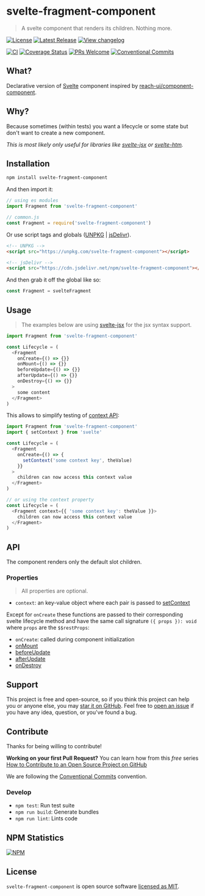 # svelte-fragment-component

> A svelte component that renders its children. Nothing more.

[![License](https://badgen.net/npm/license/svelte-fragment-component)](https://github.com/sastan/svelte-fragment-component/blob/main/LICENSE)
[![Latest Release](https://badgen.net/npm/v/svelte-fragment-component)](https://www.npmjs.com/package/svelte-fragment-component)
[![View changelog](https://badgen.net/badge/%E2%80%8B/Explore%20Changelog/green?icon=awesome)](https://changelogs.xyz/svelte-fragment-component)

[![CI](https://github.com/sastan/svelte-fragment-component/workflows/CI/badge.svg)](https://github.com/sastan/svelte-fragment-component/actions?query=branch%3Amain+workflow%3ACI)
[![Coverage Status](https://badgen.net/coveralls/c/github/sastan/svelte-fragment-component/main)](https://coveralls.io/github/sastan/svelte-fragment-component?branch=main)
[![PRs Welcome](https://badgen.net/badge/PRs/welcome/purple)](http://makeapullrequest.com)
[![Conventional Commits](https://badgen.net/badge/Conventional%20Commits/1.0.0/cyan)](https://conventionalcommits.org)

## What?

Declarative version of [Svelte](https://svelte.dev) component inspired by [reach-ui/component-component](https://reacttraining.com/reach-ui/component-component/).

## Why?

Because sometimes (within tests) you want a lifecycle or some state but don't want to create a new component.

_This is most likely only useful for libraries like [svelte-jsx](https://www.npmjs.com/package/svelte-jsx) or [svelte-htm](https://www.npmjs.com/package/svelte-htm)._

## Installation

```sh
npm install svelte-fragment-component
```

And then import it:

```js
// using es modules
import Fragment from 'svelte-fragment-component'

// common.js
const Fragment = require('svelte-fragment-component')
```

Or use script tags and globals ([UNPKG](https://unpkg.com/svelte-fragment-component/) | [jsDelivr](https://cdn.jsdelivr.net/npm/svelte-fragment-component/)).

```html
<!-- UNPKG -->
<script src="https://unpkg.com/svelte-fragment-component"></script>

<!-- jsDelivr -->
<script src="https://cdn.jsdelivr.net/npm/svelte-fragment-component"></script>
```

And then grab it off the global like so:

```js
const Fragment = svelteFragment
```

## Usage

> The examples below are using [svelte-jsx](https://www.npmjs.com/package/svelte-jsx) for the jsx syntax support.

```js
import Fragment from 'svelte-fragment-component'

const Lifecycle = (
  <Fragment
    onCreate={() => {}}
    onMount={() => {}}
    beforeUpdate={() => {}}
    afterUpdate={() => {}}
    onDestroy={() => {}}
  >
    some content
  </Fragment>
)
```

This allows to simplify testing of [context API](https://svelte.dev/docs#setContext):

```js
import Fragment from 'svelte-fragment-component'
import { setContext } from 'svelte'

const Lifecycle = (
  <Fragment
    onCreate={() => {
      setContext('some context key', theValue)
    }}
  >
    children can now access this context value
  </Fragment>
)

// or using the context property
const Lifecycle = (
  <Fragment context={{ 'some context key': theValue }}>
    children can now access this context value
  </Fragment>
)
```

## API

The component renders only the default slot children.

### Properties

> All properties are optional.

- `context`: an key-value object where each pair is passed to [setContext](https://svelte.dev/docs#setContext)

Except for `onCreate` these functions are passed to their corresponding svelte lifecycle method and have the same call signature `({ props }): void` where `props` are the `$$restProps`:

- `onCreate`: called during component initialization
- [onMount](https://svelte.dev/docs#onMount)
- [beforeUpdate](https://svelte.dev/docs#beforeUpdate)
- [afterUpdate](https://svelte.dev/docs#afterUpdate)
- [onDestroy](https://svelte.dev/docs#onDestroy)

## Support

This project is free and open-source, so if you think this project can help you or anyone else, you may [star it on GitHub](https://github.com/sastan/svelte-fragment-component). Feel free to [open an issue](https://github.com/sastan/svelte-fragment-component/issues) if you have any idea, question, or you've found a bug.

## Contribute

Thanks for being willing to contribute!

**Working on your first Pull Request?** You can learn how from this _free_ series [How to Contribute to an Open Source Project on GitHub](https://egghead.io/series/how-to-contribute-to-an-open-source-project-on-github)

We are following the [Conventional Commits](https://www.conventionalcommits.org) convention.

### Develop

- `npm test`: Run test suite
- `npm run build`: Generate bundles
- `npm run lint`: Lints code

## NPM Statistics

[![NPM](https://nodei.co/npm/svelte-fragment-component.png)](https://nodei.co/npm/svelte-fragment-component/)

## License

`svelte-fragment-component` is open source software [licensed as MIT](https://github.com/sastan/svelte-fragment-component/blob/main/LICENSE).
